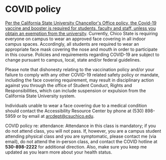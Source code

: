 # COVID policy

[Per the California State University Chancellor's Office policy, the Covid-19 vaccine and booster is required for students, faculty and staff, unless you obtain an exemption from the university](https://calstate.policystat.com/policy/11030468/latest/). Currently, Chico State is requiring everyone on campus to wear an approved face covering in all indoor campus spaces. Accordingly, all students are required to wear an appropriate face mask covering the nose and mouth in order to participate in this course. Policies and requirements regarding COVID-19 are subject to change pursuant to campus, local, state and/or federal guidelines.  

Please note that dishonesty relating to the vaccination policy and/or your failure to comply with any other COVID-19 related safety policy or mandate, including the face covering requirement, may result in disciplinary action against you through the office of Student Conduct, Rights and Responsibilities, which can include suspension or expulsion from the California State University system. 

Individuals unable to wear a face covering due to a medical condition should contact the Accessibility Resource Center by phone at (530) 898-5959 or by email at arcdept@csuchico.edu. 

COVID policy re: attendance: 
Attendance in this class is mandatory; if you do not attend class, you will not pass. If, however, you are a campus student attending physical class and you are symptomatic, please contact me (via email), do not attend the in-person class, and contact the COVID hotline at **530-898-2222** for additional direction. Also, make sure you keep me updated as you learn more about your health status. 

